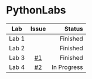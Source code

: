 # PythonLabs

| Lab      |     Issue     |  Status |
|----------|:-------------:|--------:|
|Lab 1     |               | Finished |
|Lab 2     |               | Finished |
|Lab 3     | [#1](https://github.com/DJmoster/PythonLabs/issues/1) | Finished |
|Lab 4     | [#2](https://github.com/DJmoster/PythonLabs/issues/2) | In Progress |
